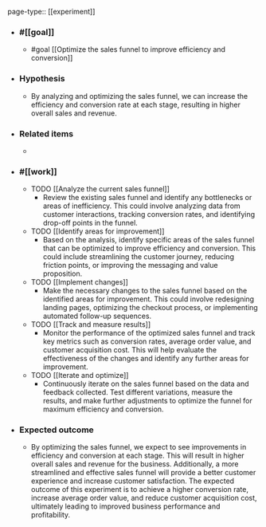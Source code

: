 page-type:: [[experiment]]



  - ### #[[goal]]
    - #goal [[Optimize the sales funnel to improve efficiency and conversion]]
  - ### Hypothesis
    - By analyzing and optimizing the sales funnel, we can increase the efficiency and conversion rate at each stage, resulting in higher overall sales and revenue.
  - ### Related items
    - 
  - ### #[[work]]
    - TODO [[Analyze the current sales funnel]]
      - Review the existing sales funnel and identify any bottlenecks or areas of inefficiency. This could involve analyzing data from customer interactions, tracking conversion rates, and identifying drop-off points in the funnel.
    - TODO [[Identify areas for improvement]]
      - Based on the analysis, identify specific areas of the sales funnel that can be optimized to improve efficiency and conversion. This could include streamlining the customer journey, reducing friction points, or improving the messaging and value proposition.
    - TODO [[Implement changes]]
      - Make the necessary changes to the sales funnel based on the identified areas for improvement. This could involve redesigning landing pages, optimizing the checkout process, or implementing automated follow-up sequences.
    - TODO [[Track and measure results]]
      - Monitor the performance of the optimized sales funnel and track key metrics such as conversion rates, average order value, and customer acquisition cost. This will help evaluate the effectiveness of the changes and identify any further areas for improvement.
    - TODO [[Iterate and optimize]]
      - Continuously iterate on the sales funnel based on the data and feedback collected. Test different variations, measure the results, and make further adjustments to optimize the funnel for maximum efficiency and conversion.
  - ### Expected outcome
    - By optimizing the sales funnel, we expect to see improvements in efficiency and conversion at each stage. This will result in higher overall sales and revenue for the business. Additionally, a more streamlined and effective sales funnel will provide a better customer experience and increase customer satisfaction. The expected outcome of this experiment is to achieve a higher conversion rate, increase average order value, and reduce customer acquisition cost, ultimately leading to improved business performance and profitability.

